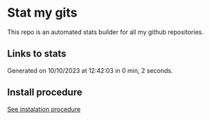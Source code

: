 # Stat my gits

This repo is an automated stats builder for all my github repositories.

## Links to stats


Generated on 10/10/2023 at 12:42:03 in 0 min, 2 seconds.

## Install procedure

[See instalation procedure](./src/install.md)
